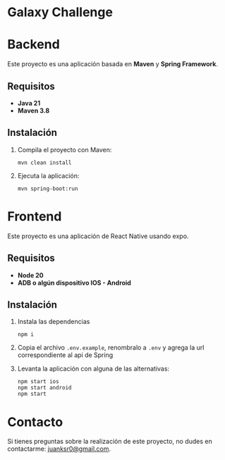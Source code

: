 
# Galaxy Challenge

# Backend

Este proyecto es una aplicación basada en **Maven** y **Spring Framework**.

## Requisitos

- **Java 21**
- **Maven 3.8**

## Instalación

1. Compila el proyecto con Maven:

    ```
    mvn clean install
    ```

2. Ejecuta la aplicación:

    ```
    mvn spring-boot:run
    ```


# Frontend

Este proyecto es una aplicación de React Native usando expo.

## Requisitos

- **Node 20**
- **ADB o algún dispositivo IOS - Android**

## Instalación

1. Instala las dependencias

    ```
    npm i
    ```

2. Copia el archivo ```.env.example```, renombralo a ```.env``` y agrega la url correspondiente al api de Spring

3. Levanta la aplicación con alguna de las alternativas:

    ```
    npm start ios
    npm start android
    npm start 
    ```

# Contacto

Si tienes preguntas sobre la realización de este proyecto, no dudes en contactarme: [juanksr0@gmail.com](mailto:juanksr0@gmail.com).